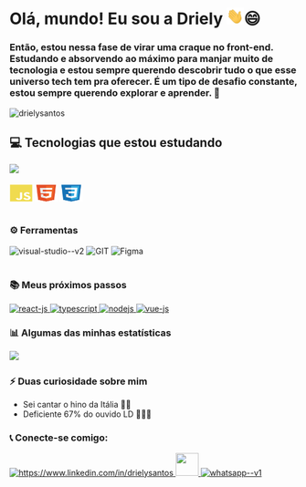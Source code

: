 <h1>Olá, mundo! Eu sou a Driely
  <img src="https://raw.githubusercontent.com/ABSphreak/ABSphreak/master/gifs/Hi.gif" width="30">😄
</h1>


<h3>Então, estou nessa fase de virar uma craque no front-end. Estudando e absorvendo ao máximo para manjar muito de tecnologia e estou sempre querendo descobrir tudo o que esse universo tech tem pra oferecer. É um tipo de desafio constante, estou sempre querendo explorar e aprender. 🚀
</h3>

<p align="left"> 
    <img src="https://komarev.com/ghpvc/?username=drielysantos&label=Profile%20views&color=0eb448&style=flat" alt="drielysantos"/>
</p>

## 💻 Tecnologias que estou estudando

<div>
  <img height="180em" src="https://github-readme-stats.vercel.app/api/top-langs/?username=DrielySantos&layout=compact&langs_count=6&theme=tokyonight"/>
</div>
<br>
<div style="display: inline_block">
  <img align="center" alt="JavaScript" height="30" width="40" src="https://raw.githubusercontent.com/devicons/devicon/master/icons/javascript/javascript-plain.svg">
  <img align="center" alt="HTML" height="30" width="40" src="https://raw.githubusercontent.com/devicons/devicon/master/icons/html5/html5-original.svg">
  <img align="center" alt="CSS" height="30" width="40" src="https://raw.githubusercontent.com/devicons/devicon/master/icons/css3/css3-original.svg">
</div>
<br>

### ⚙️ Ferramentas
<div>
  <img align="center"width="40" height="35" src="https://img.icons8.com/color/48/000000/visual-studio--v2.png" alt="visual-studio--v2"/>
  <img align="center" alt="GIT" height="30" width="40" src="https://www.vectorlogo.zone/logos/git-scm/git-scm-icon.svg">
  <img align="center" alt="Figma" height="30" width="40" src="https://www.vectorlogo.zone/logos/figma/figma-icon.svg">
</div>

<br>

### 📚 Meus próximos passos

<a href="https://pt-br.legacy.reactjs.org/" target="_blank">
  <img width="40" height="40" src="https://img.icons8.com/color/48/react-native.png" alt="react-js"/>
</a>
<a href="https://www.typescriptlang.org/" target="_blank">
  <img width="40" height="40" src="https://img.icons8.com/color/48/typescript.png" alt="typescript"/>
</a>
<a href="https://nodejs.org/en" target="_blank">
  <img width="40" height="40" src="https://img.icons8.com/color/48/nodejs.png" alt="nodejs"/>
</a>
<a href="https://vuejs.org/" target="_blank">
  <img width="40" height="40" src="https://img.icons8.com/color/48/vue-js.png" alt="vue-js"/>
</a>

<br>

### 📊 Algumas das minhas estatísticas
<div>
   <a href="https://github.com/DrielySantos">
   <img height="180em" src="https://github-readme-stats.vercel.app/api?username=DrielySantos&show_icons=true&theme=tokyonight&include_all_commits=true&count_private=true"/></a>
</div>

### ⚡ Duas curiosidade sobre mim 
- Sei cantar o hino da Itália 🤌🏻
- Deficiente 67% do ouvido LD 🧏🏻‍♂️

### 📞 Conecte-se comigo:

<p>
  <a align="center" href="https://www.linkedin.com/in/drielysantos/" target="_blank">
    <img src="https://img.icons8.com/color/48/linkedin-2--v1.png" alt="https://www.linkedin.com/in/drielysantos" height="40" width="40"/>
  </a>
  <a align="center" href= "mailto:santosdriely98@gmail.com" target="_blank">
    <img src="https://img.icons8.com/color/48/gmail-new.png" height="40" width="40"/>
  </a>
  <a align="center" href="https://wa.me/5521983844493" target=_blank>
    <img src="https://img.icons8.com/color/48/whatsapp--v1.png" alt="whatsapp--v1" width="40" height="40"/>
  </a>
</p>

